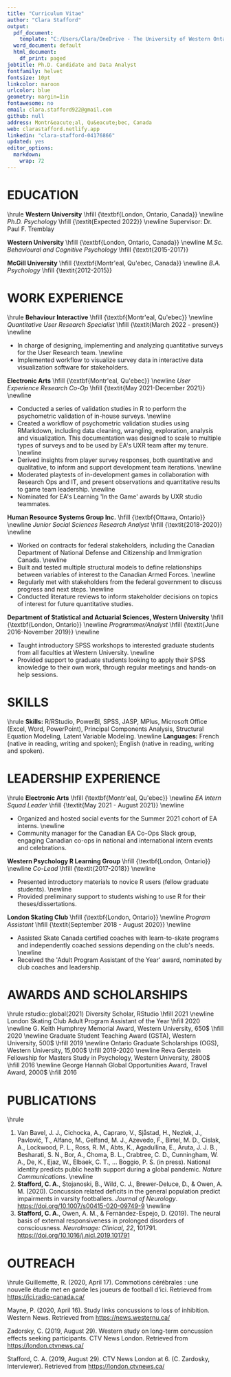 ```yaml
---
title: "Curriculum Vitae"
author: "Clara Stafford"
output:
  pdf_document: 
    template: "C:/Users/Clara/OneDrive - The University of Western Ontario/Documents/latex-cv_orig.tex"
  word_document: default
  html_document:
    df_print: paged
jobtitle: Ph.D. Candidate and Data Analyst
fontfamily: helvet
fontsize: 10pt
linkcolor: maroon
urlcolor: blue
geometry: margin=1in
fontawesome: no
email: clara.stafford922@gmail.com
github: null
address: Montr&eacute;al, Qu&eacute;bec, Canada
web: clarastafford.netlify.app
linkedin: "clara-stafford-04176866"
updated: yes
editor_options:
  markdown:
    wrap: 72
---
```


# EDUCATION

\hrule **Western University** \hfill {\textbf{London, Ontario, Canada}}
\newline *Ph.D. Psychology* \hfill {\textit{Expected 2022}} \newline
Supervisor: Dr. Paul F. Tremblay

**Western University** \hfill {\textbf{London, Ontario, Canada}}
\newline *M.Sc. Behavioural and Cognitive Psychology* \hfill
{\textit{2015-2017}}

**McGill University** \hfill {\textbf{Montr'eal, Qu'ebec, Canada}}
\newline *B.A. Psychology* \hfill {\textit{2012-2015}}

# WORK EXPERIENCE

\hrule **Behaviour Interactive** \hfill {\textbf{Montr'eal, Qu'ebec}}
\newline *Quantitative User Research Specialist* \hfill {\textit{March
2022 - present}} \newline

-   In charge of designing, implementing and analyzing quantitative
    surveys for the User Research team. \newline
-   Implemented workflow to visualize survey data in interactive data
    visualization software for stakeholders.

**Electronic Arts** \hfill {\textbf{Montr'eal, Qu'ebec}} \newline *User
Experience Research Co-Op* \hfill {\textit{May 2021-December 2021}}
\newline

-   Conducted a series of validation studies in R to perform the
    psychometric validation of in-house surveys. \newline
-   Created a workflow of psychometric validation studies using
    RMarkdown, including data cleaning, wrangling, exploration, analysis
    and visualization. This documentation was designed to scale to
    multiple types of surveys and to be used by EA's UXR team after my
    tenure. \newline
-   Derived insights from player survey responses, both quantitative and
    qualitative, to inform and support development team iterations.
    \newline
-   Moderated playtests of in-development games in collaboration with
    Research Ops and IT, and present observations and quantitative
    results to game team leadership. \newline
-   Nominated for EA's Learning 'In the Game' awards by UXR studio
    teammates.

**Human Resource Systems Group Inc.** \hfill {\textbf{Ottawa, Ontario}}
\newline *Junior Social Sciences Research Analyst* \hfill
{\textit{2018-2020}} \newline

-   Worked on contracts for federal stakeholders, including the Canadian
    Department of National Defense and Citizenship and Immigration
    Canada. \newline
-   Built and tested multiple structural models to define relationships
    between variables of interest to the Canadian Armed Forces. \newline
-   Regularly met with stakeholders from the federal government to
    discuss progress and next steps. \newline
-   Conducted literature reviews to inform stakeholder decisions on
    topics of interest for future quantitative studies.

**Department of Statistical and Actuarial Sciences, Western University**
\hfill {\textbf{London, Ontario}} \newline *Programmer/Analyst* \hfill
{\textit{June 2016-November 2019}} \newline

-   Taught introductory SPSS workshops to interested graduate students
    from all faculties at Western University. \newline
-   Provided support to graduate students looking to apply their SPSS
    knowledge to their own work, through regular meetings and hands-on
    help sessions.

# SKILLS

\hrule **Skills:** R/RStudio, PowerBI, SPSS, JASP, MPlus, Microsoft
Office (Excel, Word, PowerPoint), Principal Components Analysis,
Structural Equation Modeling, Latent Variable Modeling. \newline
**Languages:** French (native in reading, writing and spoken); English
(native in reading, writing and spoken).

# LEADERSHIP EXPERIENCE

\hrule **Electronic Arts** \hfill {\textbf{Montr'eal, Qu'ebec}} \newline
*EA Intern Squad Leader* \hfill {\textit{May 2021 - August 2021}}
\newline

-   Organized and hosted social events for the Summer 2021 cohort of EA
    interns. \newline
-   Community manager for the Canadian EA Co-Ops Slack group, engaging
    Canadian co-ops in national and international intern events and
    celebrations.

**Western Psychology R Learning Group** \hfill {\textbf{London,
Ontario}} \newline *Co-Lead* \hfill {\textit{2017-2018}} \newline

-   Presented introductory materials to novice R users (fellow graduate
    students). \newline
-   Provided preliminary support to students wishing to use R for their
    theses/dissertations.

**London Skating Club** \hfill {\textbf{London, Ontario}} \newline
*Program Assistant* \hfill {\textit{September 2018 - August 2020}}
\newline

-   Assisted Skate Canada certified coaches with learn-to-skate programs
    and independently coached sessions depending on the club's needs.
    \newline
-   Received the 'Adult Program Assistant of the Year' award, nominated
    by club coaches and leadership.

# AWARDS AND SCHOLARSHIPS

\hrule rstudio::global(2021) Diversity Scholar, RStudio \hfill 2021
\newline London Skating Club Adult Program Assistant of the Year \hfill
2020 \newline G. Keith Humphrey Memorial Award, Western University,
650\$ \hfill 2020 \newline Graduate Student Teaching Award (GSTA),
Western University, 500\$ \hfill 2019 \newline Ontario Graduate
Scholarships (OGS), Western University, 15,000\$ \hfill 2019-2020
\newline Reva Gerstein Fellowship for Masters Study in Psychology,
Western University, 2800\$ \hfill 2016 \newline George Hannah Global
Opportunities Award, Travel Award, 2000\$ \hfill 2016

# PUBLICATIONS

\hrule

1.  Van Bavel, J. J., Cichocka, A., Capraro, V., Sjåstad, H., Nezlek,
    J., Pavlović, T., Alfano, M., Gelfand, M. J., Azevedo, F.,
    Birtel, M. D., Cislak, A., Lockwood, P. L., Ross, R. M., Abts, K.,
    Agadullina, E., Aruta, J. J. B., Besharati, S. N., Bor, A.,
    Choma, B. L., Crabtree, C. D., Cunningham, W. A., De, K., Ejaz, W.,
    Elbaek, C. T., ... Boggio, P. S. (in press). National identity
    predicts public health support during a global pandemic. *Nature
    Communications*. \newline
2.  **Stafford, C. A.**, Stojanoski, B., Wild, C. J., Brewer-Deluce, D.,
    & Owen, A. M. (2020). Concussion related deficits in the general
    population predict impairments in varsity footballers. *Journal of
    Neurology*. <https://doi.org/10.1007/s00415-020-09749-9> \newline
3.  **Stafford, C. A.**, Owen, A. M., & Fernàndez-Espejo, D. (2019). The
    neural basis of external responsiveness in prolonged disorders of
    consciousness. *NeuroImage: Clinical, 22*, 101791.
    <https://doi.org/10.1016/j.nicl.2019.101791>

# OUTREACH

\hrule Guillemette, R. (2020, April 17). Commotions cérébrales : une
nouvelle étude met en garde les joueurs de football d'ici. Retrieved
from <https://ici.radio-canada.ca/>

Mayne, P. (2020, April 16). Study links concussions to loss of
inhibition. Western News. Retrieved from <https://news.westernu.ca/>

Zadorsky, C. (2019, August 29). Western study on long-term concussion
effects seeking participants. CTV News London. Retrieved from
<https://london.ctvnews.ca/>

Stafford, C. A. (2019, August 29). CTV News London at 6. (C. Zardosky,
Interviewer). Retrieved from <https://london.ctvnews.ca/>
